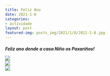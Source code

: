 ```yaml
---
title: Feliz Ano
date: 2021-1-8
categories:
- actividade
layout: post
featured-img: posts_img/2021/1/8/2021-1-8.jpg
---
```

 <h5 class="center header text_h2">

 <!--more-->

Feliz ano dende a casa Niño os Paxariños!

<div class="row">
    <div class="col s12 m4">
		<img class="responsive-img" src="{{ site.baseurl }}/posts_img/2021/1/8/2021-1-88.jpg">
</div>

<div class="row">
    <div class="col s12 m4">
		<img class="responsive-img" src="{{ site.baseurl }}/posts_img/2021/1/8/2021-1-888.jpg">
</div>
<div class="row">
    <div class="col s12 m4">
		<img class="responsive-img" src="{{ site.baseurl }}/posts_img/2021/1/8/2021-1-8888.jpg">
</div>
